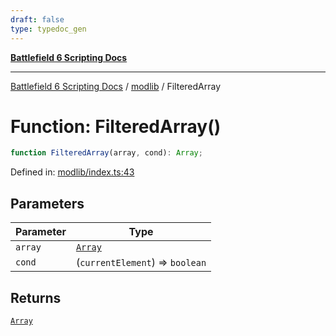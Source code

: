 ```yaml
---
draft: false
type: typedoc_gen
---
```


[**Battlefield 6 Scripting Docs**](../../_index.md)

***

[Battlefield 6 Scripting Docs](../../_index.md) / [modlib](../_index.md) / FilteredArray

# Function: FilteredArray()

```ts
function FilteredArray(array, cond): Array;
```

Defined in: [modlib/index.ts:43](https://github.com/battlefield-portal-community/portal-docs/blob/ff09b2690670f74de7e97198022e5a97ff1161ff/generators/santiago/modlib/index.ts#L43)

## Parameters

| Parameter | Type |
| ------ | ------ |
| `array` | [`Array`](../../mod/mod/Array/_index.md) |
| `cond` | (`currentElement`) => `boolean` |

## Returns

[`Array`](../../mod/mod/Array/_index.md)
